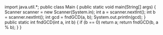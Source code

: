 import java.util.*;
public class Main {
 public static void main(String[] args) {
 Scanner scanner = new Scanner(System.in);
 int a = scanner.nextInt();
 int b = scanner.nextInt();
 int gcd = fndGCD(a, b);
 System.out.println(gcd);
 }
 public static int fndGCD(int a, int b) {
 if (b == 0)
 return a;
 return fndGCD(b, a % b);
 }
 }
